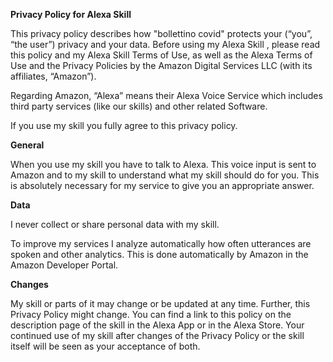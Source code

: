**Privacy Policy for Alexa Skill**

This privacy policy describes how "bollettino covid" protects your (“you”, “the user”) privacy and your data. Before using my Alexa Skill , please read this policy and my Alexa Skill Terms of Use, as well as the Alexa Terms of Use and the Privacy Policies by the Amazon Digital Services LLC (with its affiliates, “Amazon”).

Regarding Amazon, “Alexa” means their Alexa Voice Service which includes third party services (like our skills) and other related Software.

If you use my skill you fully agree to this privacy policy.

**General**

When you use my skill you have to talk to Alexa. This voice input is sent to Amazon and to my skill to understand what my skill should do for you. This is absolutely necessary for my service to give you an appropriate answer.

**Data**

I never collect or share personal data with my skill.

To improve my services I analyze automatically how often utterances are spoken and other analytics. This is done automatically by Amazon in the Amazon Developer Portal.

**Changes**

My skill or parts of it may change or be updated at any time. Further, this Privacy Policy might change. You can find a link to this policy on the description page of the skill in the Alexa App or in the Alexa Store. Your continued use of my skill after changes of the Privacy Policy or the skill itself will be seen as your acceptance of both.
